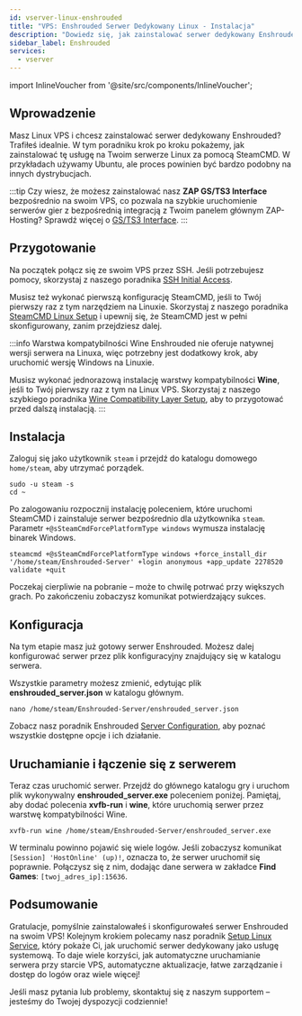 ```yaml
---
id: vserver-linux-enshrouded
title: "VPS: Enshrouded Serwer Dedykowany Linux - Instalacja"
description: "Dowiedz się, jak zainstalować serwer dedykowany Enshrouded na swoim Linux VPS, aby bezproblemowo hostować i zarządzać serwerem gier → Sprawdź teraz"
sidebar_label: Enshrouded
services:
  - vserver
---
```


import InlineVoucher from '@site/src/components/InlineVoucher';

## Wprowadzenie
Masz Linux VPS i chcesz zainstalować serwer dedykowany Enshrouded? Trafiłeś idealnie. W tym poradniku krok po kroku pokażemy, jak zainstalować tę usługę na Twoim serwerze Linux za pomocą SteamCMD. W przykładach używamy Ubuntu, ale proces powinien być bardzo podobny na innych dystrybucjach.

:::tip
Czy wiesz, że możesz zainstalować nasz **ZAP GS/TS3 Interface** bezpośrednio na swoim VPS, co pozwala na szybkie uruchomienie serwerów gier z bezpośrednią integracją z Twoim panelem głównym ZAP-Hosting? Sprawdź więcej o [GS/TS3 Interface](vserver-linux-gs-interface.md).
:::

<InlineVoucher />

## Przygotowanie

Na początek połącz się ze swoim VPS przez SSH. Jeśli potrzebujesz pomocy, skorzystaj z naszego poradnika [SSH Initial Access](vserver-linux-ssh.md).

Musisz też wykonać pierwszą konfigurację SteamCMD, jeśli to Twój pierwszy raz z tym narzędziem na Linuxie. Skorzystaj z naszego poradnika [SteamCMD Linux Setup](vserver-linux-steamcmd.md) i upewnij się, że SteamCMD jest w pełni skonfigurowany, zanim przejdziesz dalej.

:::info Warstwa kompatybilności Wine
Enshrouded nie oferuje natywnej wersji serwera na Linuxa, więc potrzebny jest dodatkowy krok, aby uruchomić wersję Windows na Linuxie.

Musisz wykonać jednorazową instalację warstwy kompatybilności **Wine**, jeśli to Twój pierwszy raz z tym na Linux VPS. Skorzystaj z naszego szybkiego poradnika [Wine Compatibility Layer Setup](vserver-linux-wine.md), aby to przygotować przed dalszą instalacją.
:::

## Instalacja

Zaloguj się jako użytkownik `steam` i przejdź do katalogu domowego `home/steam`, aby utrzymać porządek.
```
sudo -u steam -s
cd ~
```

Po zalogowaniu rozpocznij instalację poleceniem, które uruchomi SteamCMD i zainstaluje serwer bezpośrednio dla użytkownika `steam`. Parametr `+@sSteamCmdForcePlatformType windows` wymusza instalację binarek Windows.
```
steamcmd +@sSteamCmdForcePlatformType windows +force_install_dir '/home/steam/Enshrouded-Server' +login anonymous +app_update 2278520 validate +quit
```

Poczekaj cierpliwie na pobranie – może to chwilę potrwać przy większych grach. Po zakończeniu zobaczysz komunikat potwierdzający sukces.

## Konfiguracja

Na tym etapie masz już gotowy serwer Enshrouded. Możesz dalej konfigurować serwer przez plik konfiguracyjny znajdujący się w katalogu serwera.

Wszystkie parametry możesz zmienić, edytując plik **enshrouded_server.json** w katalogu głównym.
```
nano /home/steam/Enshrouded-Server/enshrouded_server.json
```

Zobacz nasz poradnik Enshrouded [Server Configuration](enshrouded-configuration.md), aby poznać wszystkie dostępne opcje i ich działanie.

## Uruchamianie i łączenie się z serwerem

Teraz czas uruchomić serwer. Przejdź do głównego katalogu gry i uruchom plik wykonywalny **enshrouded_server.exe** poleceniem poniżej. Pamiętaj, aby dodać polecenia **xvfb-run** i **wine**, które uruchomią serwer przez warstwę kompatybilności Wine.
```
xvfb-run wine /home/steam/Enshrouded-Server/enshrouded_server.exe
```

W terminalu powinno pojawić się wiele logów. Jeśli zobaczysz komunikat `[Session] 'HostOnline' (up)!`, oznacza to, że serwer uruchomił się poprawnie. Połączysz się z nim, dodając dane serwera w zakładce **Find Games**: `[twoj_adres_ip]:15636`.

## Podsumowanie

Gratulacje, pomyślnie zainstalowałeś i skonfigurowałeś serwer Enshrouded na swoim VPS! Kolejnym krokiem polecamy nasz poradnik [Setup Linux Service](vserver-linux-create-gameservice.md), który pokaże Ci, jak uruchomić serwer dedykowany jako usługę systemową. To daje wiele korzyści, jak automatyczne uruchamianie serwera przy starcie VPS, automatyczne aktualizacje, łatwe zarządzanie i dostęp do logów oraz wiele więcej!

Jeśli masz pytania lub problemy, skontaktuj się z naszym supportem – jesteśmy do Twojej dyspozycji codziennie!

<InlineVoucher />
